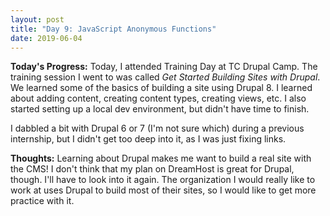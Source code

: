 ```yaml
---
layout: post
title: "Day 9: JavaScript Anonymous Functions"
date: 2019-06-04
---
```


**Today's Progress:** Today, I attended Training Day at TC Drupal Camp. The training session I went to was called *Get Started Building Sites with Drupal*. We learned some of the basics of building a site using Drupal 8. I learned about adding content, creating content types, creating views, etc. I also started setting up a local dev environment, but didn't have time to finish.

I dabbled a bit with Drupal 6 or 7 (I'm not sure which) during a previous internship, but I didn't get too deep into it, as I was just fixing links.

**Thoughts:** Learning about Drupal makes me want to build a real site with the CMS! I don't think that my plan on DreamHost is great for Drupal, though. I'll have to look into it again. The organization I would really like to work at uses Drupal to build most of their sites, so I would like to get more practice with it.